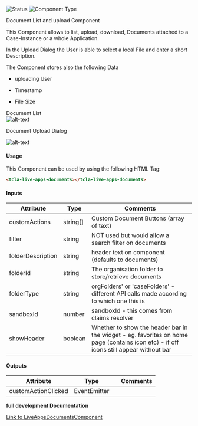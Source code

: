 
![Status][auto] ![Component Type][major] <!--Component Meta {"created_by":"JS", "reviewed_by":"JG", "last_modified_by":"JS", "comment":"init"} Component Meta -->


<p>Document List and upload Component</p>

<p>This Component allows to list, upload, download, Documents attached to a Case-Instance or a whole Application.

In the Upload Dialog the User is able to select a local File and enter a short Description.</p>

<p>The Component stores also the following Data

- uploading User

- Timestamp

- File Size</p>

<p>Document List<br>

<img src="../live-apps-documents.png" alt="alt-text" class="img-responsive" title="Documents Component Image">

Document Upload Dialog <br>

<img src="../Docs-Upload.png" alt="alt-text" class="img-responsive" title="Documents Component Image"></p>



#### Usage


This Component can be used by using the following HTML Tag:

```html
<tcla-live-apps-documents></tcla-live-apps-documents>
```

#### Inputs

Attribute | Type | Comments
--- | --- | ---
customActions | string[] | Custom Document Buttons (array of text)
filter | string | NOT used but would allow a search filter on documents
folderDescription | string | header text on component (defaults to documents)
folderId | string | The organisation folder to store/retrieve documents
folderType | string | orgFolders&#39; or &#39;caseFolders&#39; - different API calls made according to which one this is
sandboxId | number | sandboxId - this comes from claims resolver
showHeader | boolean | Whether to show the header bar in the widget - eg. favorites on home page (contains icon etc) - if off icons still appear without bar

#### Outputs

Attribute | Type |   | Comments
--- | --- | --- | ---
customActionClicked | EventEmitter<DocumentAction> |   |  


<b>full development Documentation</b>

[Link to LiveAppsDocumentsComponent](https://tibcosoftware.github.io/TCSTK-Libdocs/libdocs/tc-liveapps-lib/components/LiveAppsDocumentsComponent.html)


[auto]: https://img.shields.io/badge/Status-auto%20generated-lightgrey.svg?style=flat "auto generated"

[manually]: https://img.shields.io/badge/Status-manually%20created-yellow.svg?style=flat "manually created"

[draft]: https://img.shields.io/badge/Status-draft-red.svg?style=flat "draft"

[review]: https://img.shields.io/badge/Status-need%20review-yellowgreen.svg?style=flat "need review"

[review done]: https://img.shields.io/badge/Status-review%20done-green.svg?style=flat "review done"

[finalized]: https://img.shields.io/badge/Status-finalized-brightgreen.svg?style=flat "finalized"

[top]: https://img.shields.io/badge/Component%20Type-Top-blue.svg?style=flat "top Component"

[major]: https://img.shields.io/badge/Component%20Type-major%20Component-blue.svg?style=flat "major Component"

[minor]: https://img.shields.io/badge/Component%20Type-minor%20Component-blue.svg?style=flat "minor Component"


